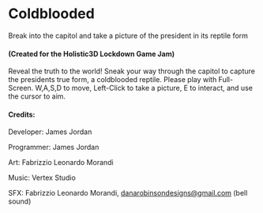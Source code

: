 # Coldblooded
Break into the capitol and take a picture of the president in its reptile form

#### (Created for the Holistic3D Lockdown Game Jam)

Reveal the truth to the world! Sneak your way through the capitol to capture the presidents true form, a coldblooded reptile.  Please play with Full-Screen. W,A,S,D to move, Left-Click to take a picture, E to interact, and use the cursor to aim.

#### Credits: 

Developer: James Jordan

Programmer: James Jordan

Art: Fabrizzio Leonardo Morandi

Music: Vertex Studio

SFX: Fabrizzio Leonardo Morandi, danarobinsondesigns@gmail.com (bell sound)
